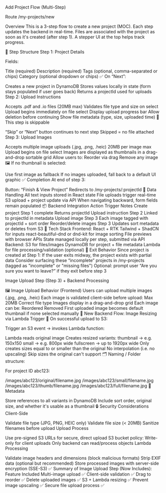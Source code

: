 Add Project Flow (Multi-Step)

Route
/my-projects/new

Overview
This is a 3-step flow to create a new project (MOC). Each step updates the backend in real-time. Files are associated with the project as soon as it's created (after step 1). A stepper UI at the top helps track progress.

🧭 Step Structure
Step 1: Project Details

Fields:

Title (required)
Description (required)
Tags (optional, comma-separated or chips)
Category (optional dropdown or chips)
✅ On “Next”:

Creates a new project in DynamoDB
Stores values locally in state (form stays populated if user goes back)
Returns a projectId used for uploads
Step 2: Upload Instructions

Accepts .pdf and .io files (20MB max)
Validates file type and size on select
Upload begins immediately on file select
Display upload progress bar
Allow deletion before continuing
Show file metadata (type, size, uploaded time)
🔘 This step is skippable

“Skip” or “Next” button continues to next step
Skipped = no file attached
Step 3: Upload Images

Accepts multiple image uploads (.jpg, .png, .heic)
20MB per image max
Upload begins on file select
Images are displayed as thumbnails in a drag-and-drop sortable grid
Allow users to:
Reorder via drag
Remove any image
🖼 If no thumbnail is selected:

Use first image as fallback
If no images uploaded, fall back to a default UI graphic
✅ Completion
At end of step 3:

Button: “Finish & View Project”
Redirects to /my-projects/:projectId
🧠 Data Handling
All text inputs stored in React state
File uploads trigger real-time S3 upload + project update via API
When navigating backward, form fields remain populated
📦 Backend Integration
Action	Trigger	Notes
Create project	Step 1 complete	Returns projectId
Upload instruction	Step 2	Linked to projectId in metadata
Upload image	Step 3	Each image tagged with projectId + sort order
Reorder/delete images	Step 3	Updates sort metadata or deletes from S3
🧰 Tech Stack
Frontend:
React + RTK
Tailwind + ShadCN for inputs
react-beautiful-dnd or dnd-kit for image sorting
File previews with browser APIs
State managed locally per step, submitted via API
Backend:
S3 for files/images
DynamoDB for project + file metadata
Lambda for file processing/validation (optional)
🛑 Exit Behavior
Since project is created at Step 1:
If the user exits midway, the project exists with partial data
Consider surfacing these “incomplete” projects in /my-projects (tagged as "incomplete" or "missing files")
Optional: prompt user “Are you sure you want to leave?” if they exit before step 3

Image Upload Step (Step 3) + Backend Processing

🖼️ Image Upload Behavior (Frontend)
Users can upload multiple images (.jpg, .png, .heic)
Each image is validated client-side before upload:
Max 20MB
Correct file type
Images display in a drag-and-drop grid
Each image can be:
Reordered
Removed
First uploaded image becomes default thumbnail if none selected manually
🧠 New Backend Flow: Image Resizing via Lambda Trigger
🔁 On successful upload to S3:

Trigger an S3 event → invokes Lambda function:

Lambda reads original image
Creates resized variants:
thumbnail → e.g. 150x150
small → e.g. 800px wide
fullscreen → up to 1920px wide
Only creates sizes equal to or smaller than the original
No interpolation (i.e. no upscaling)
Skip sizes the original can't support
🗂 Naming / Folder structure:

For project ID abc123:

/images/abc123/original/filename.jpg
/images/abc123/small/filename.jpg
/images/abc123/thumb/filename.jpg
/images/abc123/full/filename.jpg
🧾 Metadata

Store references to all variants in DynamoDB
Include sort order, original size, and whether it's usable as a thumbnail
🔒 Security Considerations
Client-Side

Validate file type (JPG, PNG, HEIC only)
Validate file size (< 20MB)
Sanitize filenames before upload
Upload Process

Use pre-signed S3 URLs for secure, direct upload
S3 bucket policy:
Write-only for client uploads
Only backend can read/process objects
Lambda Processing

Validate image headers and dimensions (block malicious formats)
Strip EXIF data (optional but recommended)
Store processed images with server-side encryption (SSE-S3)
✅ Summary of Image Upload Step (Now Includes):
Feature	Included
Multi-image upload	✅
Client-side validation	✅
Drag to reorder	✅
Delete uploaded images	✅
S3 + Lambda resizing	✅
Prevent image upscaling	✅
Secure file upload process	✅
